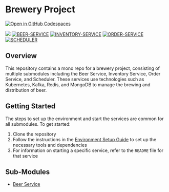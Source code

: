 # Brewery Project

[![Open in GitHub Codespaces](https://github.com/codespaces/badge.svg)](https://github.com/codespaces/new?hide_repo_select=true&ref=main&repo=568351362&machine=standardLinux32gb&devcontainer_path=.devcontainer%2Fdevcontainer.json&location=SouthEastAsia)

![](https://img.shields.io/badge/Java-17-brightgreen)
[![BEER-SERVICE](../../actions/workflows/maven.yml/badge.svg)](../../actions/workflows/service-beer.yml)
[![INVENTORY-SERVICE](../../actions/workflows/maven.yml/badge.svg)](../../actions/workflows/service-inventory.yml)
[![ORDER-SERVICE](../../actions/workflows/maven.yml/badge.svg)](../../actions/workflows/service-order.yml)
[![SCHEDULER](../../actions/workflows/maven.yml/badge.svg)](../../actions/workflows/service-scheduler.yml)

## Overview

This repository contains a mono repo for a brewery project, consisting of multiple submodules including the Beer
Service, Inventory Service, Order Service, and Scheduler. These services use technologies such as Kubernetes, Kafka,
Redis, and MongoDB to manage the brewing and distribution of beer.

## Getting Started

The steps to set up the environment and start the services are common for all submodules. To get started:

1. Clone the repository
2. Follow the instructions in the [Environment Setup Guide](./docker/README.md) to set up the necessary tools and
   dependencies
3. For information on starting a specific service, refer to the `README` file for that service

## Sub-Modules

- [Beer Service](./beer-service/README.md)